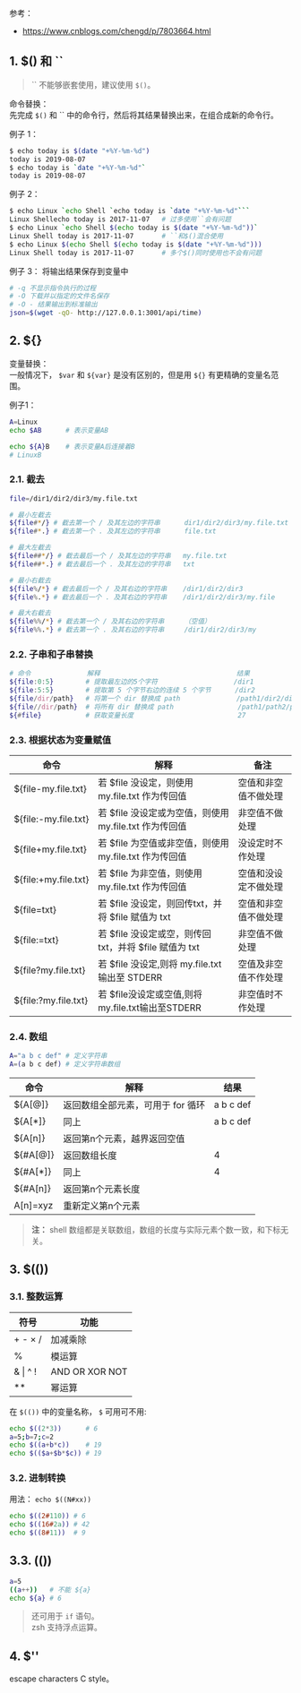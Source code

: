 参考：

* https://www.cnblogs.com/chengd/p/7803664.html

## 1. $() 和 \`\`

> \`\` 不能够嵌套使用，建议使用 `$()`。

命令替换：  
先完成 `$()` 和 \`\` 中的命令行，然后将其结果替换出来，在组合成新的命令行。

例子 1：

```sh
$ echo today is $(date "+%Y-%m-%d")
today is 2019-08-07
$ echo today is `date "+%Y-%m-%d"`
today is 2019-08-07
```

例子 2：

```sh
$ echo Linux `echo Shell `echo today is `date "+%Y-%m-%d"```
Linux Shellecho today is 2017-11-07   # 过多使用``会有问题
$ echo Linux `echo Shell $(echo today is $(date "+%Y-%m-%d"))`
Linux Shell today is 2017-11-07       # ``和$()混合使用
$ echo Linux $(echo Shell $(echo today is $(date "+%Y-%m-%d")))
Linux Shell today is 2017-11-07       # 多个$()同时使用也不会有问题
```

例子 3： 将输出结果保存到变量中

```sh
# -q 不显示指令执行的过程
# -O 下载并以指定的文件名保存
# -O - 结果输出到标准输出
json=$(wget -qO- http://127.0.0.1:3001/api/time)
```

## 2. ${}

变量替换：  
一般情况下， `$var` 和 `${var}` 是没有区别的，但是用 `${}` 有更精确的变量名范围。  

例子1：

```sh
A=Linux
echo $AB      # 表示变量AB

echo ${A}B    # 表示变量A后连接着B
# LinuxB
```

### 2.1. 截去

```sh
file=/dir1/dir2/dir3/my.file.txt

# 最小左截去
${file#*/} # 截去第一个 / 及其左边的字符串      dir1/dir2/dir3/my.file.txt
${file#*.} # 截去第一个 . 及其左边的字符串      file.txt

# 最大左截去
${file##*/} # 截去最后一个 / 及其左边的字符串   my.file.txt
${file##*.} # 截去最后一个 . 及其左边的字符串   txt

# 最小右截去
${file%/*} # 截去最后一个 / 及其右边的字符串    /dir1/dir2/dir3
${file%.*} # 截去最后一个 . 及其右边的字符串    /dir1/dir2/dir3/my.file

# 最大右截去
${file%%/*} # 截去第一个 / 及其右边的字符串     （空值）
${file%%.*} # 截去第一个 . 及其右边的字符串     /dir1/dir2/dir3/my
```

### 2.2. 子串和子串替换

```sh
# 命令              解释                                  结果
${file:0:5}        # 提取最左边的5个字符                   /dir1
${file:5:5}        # 提取第 5 个字节右边的连续 5 个字节      /dir2
${file/dir/path}   # 将第一个 dir 替换成 path              /path1/dir2/dir3/my.file.txt
${file//dir/path}  # 将所有 dir 替换成 path                /path1/path2/path3/my.file.txt
${#file}           # 获取变量长度                          27
```

### 2.3. 根据状态为变量赋值

| 命令 | 解释 | 备注 |
| --- | --- | --- |
| ${file-my.file.txt} | 若 $file 没设定，则使用 my.file.txt 作为传回值 | 空值和非空值不做处理 |
| ${file:-my.file.txt} | 若 $file 没设定或为空值，则使用 my.file.txt 作为传回值 | 非空值不做处理 |
| ${file+my.file.txt} | 若 $file 为空值或非空值，则使用 my.file.txt 作为传回值 | 没设定时不作处理 |
| ${file:+my.file.txt} | 若 $file 为非空值，则使用 my.file.txt 作为传回值 | 空值和没设定不做处理 |
| ${file=txt} | 若 $file 没设定，则回传txt，并将 $file 赋值为 txt | 空值和非空值不做处理 |
| ${file:=txt} | 若 $file 没设定或空，则传回txt，并将 $file 赋值为 txt | 非空值不做处理 |
| ${file?my.file.txt} | 若 $file 没设定,则将 my.file.txt 输出至 STDERR | 空值及非空值不作处理 |
| ${file:?my.file.txt} | 若 $file没设定或空值,则将my.file.txt输出至STDERR | 非空值时不作处理 |

### 2.4. 数组

```sh
A="a b c def" # 定义字符串
A=(a b c def) # 定义字符串数组
```

| 命令 | 解释 | 结果 |
| --- | --- | --- |
| ${A\[@]} | 返回数组全部元素，可用于 for 循环 | a b c def |
| ${A\[\*]} | 同上 | a b c def |
| ${A\[n]} | 返回第n个元素，越界返回空值 | |
| ${#A\[@]} | 返回数组长度 | 4 |
| ${#A\[\*]} | 同上 | 4 |
| ${#A\[n]} | 返回第n个元素长度 | |
| A\[n]=xyz | 重新定义第n个元素 | |

>**注：** shell 数组都是关联数组，数组的长度与实际元素个数一致，和下标无关。  


## 3. $(())

### 3.1. 整数运算

| 符号 | 功能 |
| --- | --- |
| + - × / | 加减乘除 |
| % | 模运算 |
| & \| ^ ! | AND OR XOR NOT |
| ** | 幂运算 |

在 `$(())` 中的变量名称， `$` 可用可不用:

```sh
echo $((2*3))      # 6
a=5;b=7;c=2
echo $((a+b*c))    # 19
echo $(($a+$b*$c)) # 19
```

### 3.2. 进制转换

用法： `echo $((N#xx))`

```sh
echo $((2#110)) # 6
echo $((16#2a)) # 42
echo $((8#11))  # 9
```

## 3.3. (())

```sh
a=5
((a++))   # 不能 ${a}
echo ${a} # 6
```

>还可用于 `if` 语句。  
>zsh 支持浮点运算。  

## 4. $''

escape characters C style。  
